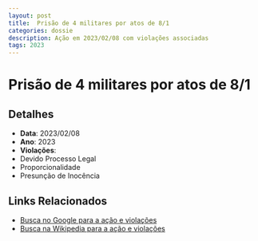 ```yaml
---
layout: post
title:  Prisão de 4 militares por atos de 8/1
categories: dossie
description: Ação em 2023/02/08 com violações associadas
tags: 2023
---
```


# Prisão de 4 militares por atos de 8/1

## Detalhes
- **Data**: 2023/02/08
- **Ano**: 2023
- **Violações**:
- Devido Processo Legal
- Proporcionalidade
- Presunção de Inocência

## Links Relacionados
- [Busca no Google para a ação e violações](https://www.google.com/search?q=%22Alexandre%20de%20Moraes%22%20Pris%C3%A3o%20de%204%20militares%20por%20atos%20de%208/1%20Devido%20Processo%20Legal%20Proporcionalidade%20Presun%C3%A7%C3%A3o%20de%20Inoc%C3%AAncia%202023)
- [Busca na Wikipedia para a ação e violações](https://en.wikipedia.org/w/index.php?search=%22Alexandre%20de%20Moraes%22%20Pris%C3%A3o%20de%204%20militares%20por%20atos%20de%208/1%20Devido%20Processo%20Legal%20Proporcionalidade%20Presun%C3%A7%C3%A3o%20de%20Inoc%C3%AAncia%202023)
